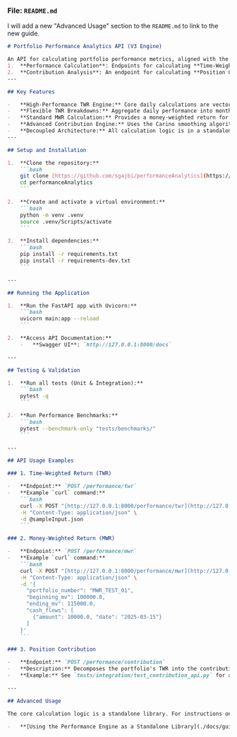 

### **File: `README.md`**

I will add a new "Advanced Usage" section to the `README.md` to link to the new guide.

```markdown
# Portfolio Performance Analytics API (V3 Engine)

An API for calculating portfolio performance metrics, aligned with the `portfolio-analytics-system`. It provides two primary services:
1.  **Performance Calculation**: Endpoints for calculating **Time-Weighted Return (TWR)** with frequency-based breakdowns and **Money-Weighted Return (MWR)**.
2.  **Contribution Analysis**: An endpoint for calculating **Position Contribution** to explain the drivers of portfolio performance.
---

## Key Features

-   **High-Performance TWR Engine:** Core daily calculations are vectorized using Pandas and NumPy.
-   **Flexible TWR Breakdowns:** Aggregate daily performance into monthly, quarterly, or yearly summaries.
-   **Standard MWR Calculation:** Provides a money-weighted return for analyzing investor performance.
-   **Advanced Contribution Engine:** Uses the Carino smoothing algorithm to accurately link multi-period position contributions.
-   **Decoupled Architecture:** All calculation logic is in a standalone `engine` library.
---

## Setup and Installation

1.  **Clone the repository:**
    ```bash
    git clone [https://github.com/sgajbi/performanceAnalytics](https://github.com/sgajbi/performanceAnalytics)
    cd performanceAnalytics
    ```

2.  **Create and activate a virtual environment:**
    ```bash
    python -m venv .venv
    source .venv/Scripts/activate
    ```

3.  **Install dependencies:**
    ```bash
    pip install -r requirements.txt
    pip install -r requirements-dev.txt
    ```

---

## Running the Application

1.  **Run the FastAPI app with Uvicorn:**
    ```bash
    uvicorn main:app --reload
    ```

2.  **Access API Documentation:**
    -   **Swagger UI**: `http://127.0.0.1:8000/docs`

---

## Testing & Validation

1.  **Run all tests (Unit & Integration):**
    ```bash
    pytest -q
    ```

2.  **Run Performance Benchmarks:**
    ```bash
    pytest --benchmark-only "tests/benchmarks/"
    ```

---

## API Usage Examples

### 1. Time-Weighted Return (TWR)

-   **Endpoint:** `POST /performance/twr`
-   **Example `curl` command:**
    ```bash
    curl -X POST "[http://127.0.0.1:8000/performance/twr](http://127.0.0.1:8000/performance/twr)" \
    -H "Content-Type: application/json" \
    -d @sampleInput.json
    ```

### 2. Money-Weighted Return (MWR)

-   **Endpoint:** `POST /performance/mwr`
-   **Example `curl` command:**
    ```bash
    curl -X POST "[http://127.0.0.1:8000/performance/mwr](http://127.0.0.1:8000/performance/mwr)" \
    -H "Content-Type: application/json" \
    -d '{
      "portfolio_number": "MWR_TEST_01",
      "beginning_mv": 100000.0,
      "ending_mv": 115000.0,
      "cash_flows": [
        {"amount": 10000.0, "date": "2025-03-15"}
      ]
    }'
    ```

### 3. Position Contribution

-   **Endpoint:** `POST /performance/contribution`
-   **Description:** Decomposes the portfolio's TWR into the contributions from its individual positions.
-   **Example:** See `tests/integration/test_contribution_api.py` for a sample payload.

---

## Advanced Usage

The core calculation logic is a standalone library. For instructions on how to use it directly in your own Python scripts for batch processing or analysis, see the guide:

-   **[Using the Performance Engine as a Standalone Library](./docs/guides/standalone_engine_usage.md)**
````

 